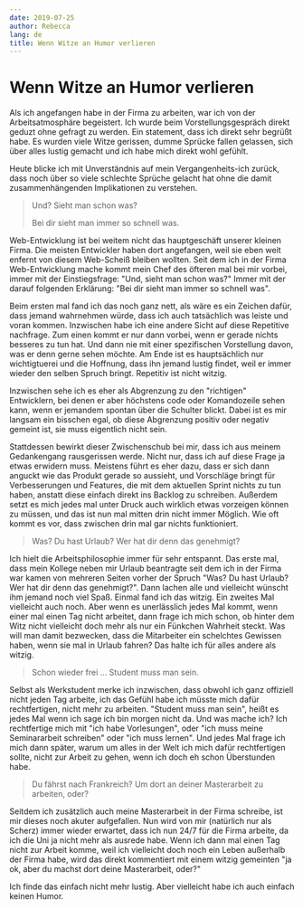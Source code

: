 ```yaml
---
date: 2019-07-25
author: Rebecca
lang: de
title: Wenn Witze an Humor verlieren
---
```


# Wenn Witze an Humor verlieren

Als ich angefangen habe in der Firma zu arbeiten, war ich von der Arbeitsatmosphäre begeistert. Ich wurde beim Vorstellungsgespräch direkt geduzt ohne gefragt zu werden. Ein statement, dass ich direkt sehr begrüßt habe. Es wurden viele Witze gerissen, dumme Sprücke fallen gelassen, sich über alles lustig gemacht und ich habe mich direkt wohl gefühlt. 

Heute blicke ich mit Unverständnis auf mein Vergangenheits-ich zurück, dass noch über so viele schlechte Sprüche gelacht hat ohne die damit zusammenhängenden Implikationen zu verstehen. 

> Und? Sieht man schon was?
>  
> Bei dir sieht man immer so schnell was.

Web-Entwicklung ist bei weitem nicht das hauptgeschäft unserer kleinen Firma. Die meisten Entwickler haben dort angefangen, weil sie eben weit enfernt von diesem Web-Scheiß bleiben wollten. Seit dem ich in der Firma Web-Entwicklung mache kommt mein Chef des öfteren mal bei mir vorbei, immer mit der Einstiegsfrage: "Und, sieht man schon was?" Immer mit der darauf folgenden Erklärung: "Bei dir sieht man immer so schnell was". 

Beim ersten mal fand ich das noch ganz nett, als wäre es ein Zeichen dafür, dass jemand wahrnehmen würde, dass ich auch tatsächlich was leiste und voran kommen. Inzwischen habe ich eine andere Sicht auf diese Repetitive nachfrage. Zum einen kommt er nur dann vorbei, wenn er gerade nichts besseres zu tun hat. Und dann nie mit einer spezifischen Vorstellung davon, was er denn gerne sehen möchte. Am Ende ist es hauptsächlich nur wichtigtuerei und die Hoffnung, dass ihn jemand lustig findet, weil er immer wieder den selben Spruch bringt. Repetitiv ist nicht witzig. 

Inzwischen sehe ich es eher als Abgrenzung zu den "richtigen" Entwicklern, bei denen er aber höchstens code oder Komandozeile sehen kann, wenn er jemandem spontan über die Schulter blickt. Dabei ist es mir langsam ein bisschen egal, ob diese Abgrenzung positiv oder negativ gemeint ist, sie muss eigentlich nicht sein. 

Stattdessen bewirkt dieser Zwischenschub bei mir, dass ich aus meinem Gedankengang rausgerissen werde. Nicht nur, dass ich auf diese Frage ja etwas erwidern muss. Meistens führt es eher dazu, dass er sich dann anguckt wie das Produkt gerade so aussieht, und Vorschläge bringt für Verbesserungen und Features, die mit dem aktuellen Sprint nichts zu tun haben, anstatt diese einfach direkt ins Backlog zu schreiben. Außerdem setzt es mich jedes mal unter Druck auch wirklich etwas vorzeigen können zu müssen, und das ist nun mal mitten drin nicht immer Möglich. Wie oft kommt es vor, dass zwischen drin mal gar nichts funktioniert.

> Was? Du hast Urlaub? Wer hat dir denn das genehmigt?

Ich hielt die Arbeitsphilosophie immer für sehr entspannt. Das erste mal, dass mein Kollege neben mir Urlaub beantragte seit dem ich in der Firma war kamen von mehreren Seiten vorher der Spruch "Was? Du hast Urlaub? Wer hat dir denn das genehmigt?". Dann lachen alle und vielleicht wünscht ihm jemand noch viel Spaß. Einmal fand ich das witzig. Ein zweites Mal vielleicht auch noch. Aber wenn es unerlässlich jedes Mal kommt, wenn einer mal einen Tag nicht arbeitet, dann frage ich mich schon, ob hinter dem Witz nicht vielleicht doch mehr als nur ein Fünkchen Wahrheit steckt. Was will man damit bezwecken, dass die Mitarbeiter ein schelchtes Gewissen haben, wenn sie mal in Urlaub fahren? Das halte ich für alles andere als witzig.

> Schon wieder frei ... Student muss man sein.

Selbst als Werkstudent merke ich inzwischen, dass obwohl ich ganz offiziell nicht jeden Tag arbeite, ich das Gefühl habe ich müsste mich dafür rechtfertigen, nicht mehr zu arbeiten. "Student muss man sein", heißt es jedes Mal wenn ich sage ich bin morgen nicht da. Und was mache ich? Ich rechtfertige mich mit "ich habe Vorlesungen", oder "ich muss meine Seminararbeit schreiben" oder "ich muss lernen". Und jedes Mal frage ich mich dann später, warum um alles in der Welt ich mich dafür rechtfertigen sollte, nicht zur Arbeit zu gehen, wenn ich doch eh schon Überstunden habe. 

> Du fährst nach Frankreich? Um dort an deiner Masterarbeit zu arbeiten, oder?
 
Seitdem ich zusätzlich auch meine Masterarbeit in der Firma schreibe, ist mir dieses noch akuter aufgefallen. Nun wird von mir (natürlich nur als Scherz) immer wieder erwartet, dass ich nun 24/7 für die Firma arbeite, da ich die Uni ja nicht mehr als ausrede habe. Wenn ich dann mal einen Tag nicht zur Arbeit komme, weil ich vielleicht doch noch ein Leben außerhalb der Firma habe, wird das direkt kommentiert mit einem witzig gemeinten "ja ok, aber du machst dort deine Masterarbeit, oder?" 

Ich finde das einfach nicht mehr lustig. Aber vielleicht habe ich auch einfach keinen Humor. 
